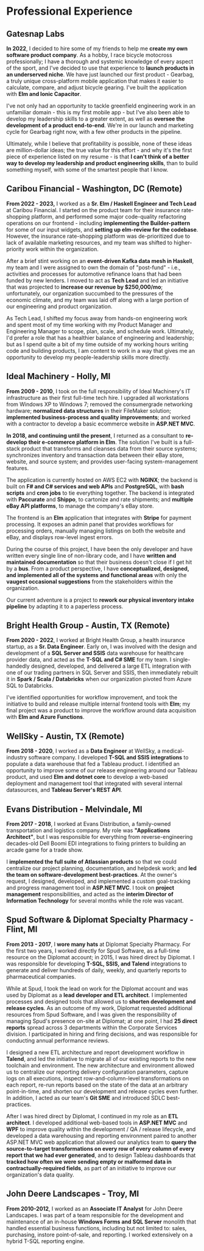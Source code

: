 # Professional Experience

## Gatesnap Labs

**In 2022**, I decided to hire some of my friends to help me **create my own software product company**. As a hobby, I race bicycle motocross professionally; I have a thorough and systemic knowledge of every aspect of the sport, and I've decided to use that experience to **launch products in an underserved niche**. We have just launched our first product - Gearbag, a truly unique cross-platform mobile application that makes it easier to calculate, compare, and adjust bicycle gearing. I've built the application with **Elm and Ionic Capacitor**.

I've not only had an opportunity to tackle greenfield engineering work in an unfamiliar domain - this is my first mobile app - but I've also been able to develop my leadership skills to a greater extent, as well as **oversee the development of a product end-to-end**. We're in our launch and marketing cycle for Gearbag right now, with a few other products in the pipeline.

Ultimately, while I believe that profitability is possible, none of these ideas are million-dollar ideas; the true value for this effort - and why it's the first piece of experience listed on my resume - is that **I can't think of a better way to develop my leadership and product engineering skills**, than to build something myself, with some of the smartest people that I know.

## Caribou Financial - Washington, DC (Remote)

**From 2022 - 2023,** I worked as a **Sr. Elm / Haskell Engineer and Tech Lead** at Caribou Financial. I started on the product team for their insurance rate-shopping platform, and performed some major code-quality refactoring operations on our frontend - including **implementing the Builder-pattern** for some of our input widgets, and **setting up elm-review for the codebase**. However, the insurance rate-shopping platform was de-prioritized due to lack of available marketing resources, and my team was shifted to higher-priority work within the organization.

After a brief stint working on an **event-driven Kafka data mesh in Haskell**, my team and I were assigned to own the domain of "post-fund" - i.e., activities and processes for automotive refinance loans that had been funded by new lenders. I moved to act as **Tech Lead** and led an initiative that was projected to **increase our revenue by $250,000/mo**; unfortunately, our organization succumbed to the pressures of the economic climate, and my team was laid off along with a large portion of our engineering and product organization.

As Tech Lead, I shifted my focus away from hands-on engineering work and spent most of my time working with my Product Manager and Engineering Manager to scope, plan, scale, and schedule work. Ultimately, I'd prefer a role that has a healthier balance of engineering and leadership; but as I spend quite a bit of my time outside of my working hours writing code and building products, I am content to work in a way that gives me an opportunity to develop my people-leadership skills more directly.

## Ideal Machinery - Holly, MI

**From 2009 - 2010**, I took on the full responsibility of Ideal Machinery's IT infrastructure as their first full-time tech hire. I upgraded all workstations from Windows XP to Windows 7; removed the consumergrade networking hardware; **normalized data structures** in their FileMaker solution; **implemented business-process and quality improvements**; and worked with a contractor to develop a basic ecommerce website in **ASP.NET MVC**.

**In 2018, and continuing until the present**, I returned as a consultant to **re-develop their e-commerce platform in Elm**. The solution I've built is a full-stack product that transforms and cleanses data from their source systems; synchronizes inventory and transaction data between their eBay store, website, and source system; and provides user-facing system-management features.

The application is currently hosted on AWS EC2 with **NGINX**; the backend is built on **F# and C# services and web APIs** and **PostgreSQL**, with **bash scripts** and **cron jobs** to tie everything together. The backend is integrated with **Paccurate** and **Shippo**, to cartonize and rate shipments; and **multiple eBay API platforms**, to manage the company's eBay store. 

The frontend is an **Elm** application that integrates with **Stripe** for payment processing. It exposes an admin panel that provides workflows for processing orders, manually managing listings on both the website and eBay, and displays row-level ingest errors.

During the course of this project, I have been the only developer and have written every single line of non-library code, and I have **written and maintained documentation** so that their business doesn't close if I get hit by a **bus**. From a product perspective, I have **conceptualized, designed, and implemented all of the systems and functional areas** with only the **vaugest occasional suggestions** from the stakeholders within the organization.

Our current adventure is a project to **rework our physical inventory intake pipeline** by adapting it to a paperless process.

## Bright Health Group - Austin, TX (Remote)

**From 2020 - 2022**, I worked at Bright Health Group, a health insurance startup, as a **Sr. Data Engineer**. Early on, I was involved with the design and development of a **SQL Server and SSIS** data warehouse for healthcare provider data, and acted as the **T-SQL and C# SME** for my team. I single-handedly designed, developed, and delivered a large ETL integration with one of our trading partners in SQL Server and SSIS, then immediately rebuilt it in **Spark / Scala / Databricks** when our organization pivoted from Azure SQL to Databricks.

I've identified opportunities for workflow improvement, and took the initiative to build and release multiple internal frontend tools with **Elm**; my final project was a product to improve the workflow around data acquisition with **Elm and Azure Functions**. 

## WellSky - Austin, TX (Remote)

**From 2018 - 2020**, I worked as a **Data Engineer** at WellSky, a medical-industry software company. I developed **T-SQL and SSIS integrations** to populate a data warehouse that fed a Tableau product. I identified an opportunity to improve some of our release engineering around our Tableau product, and used **Elm and dotnet core** to develop a web-based deployment and management tool that integrated with several internal datasources, and **Tableau Server's REST API**.

## Evans Distribution - Melvindale, MI

**From 2017 - 2018**, I worked at Evans Distribution, a family-owned transportation and logistics company. My role was **"Applications Architect"**, but I was responsible for everything from reverse-engineering decades-old Dell Boomi EDI integrations to fixing printers to building an arcade game for a trade show.

I **implemented the full suite of Atlassian products** so that we could centralize our project planning, documentation, and helpdesk work; and **led the team on software-development best-practices**. At the owner's request, I designed, developed, and implemented a custom goal-tracking and progress management tool in **ASP.NET MVC**. I took on **project management** responsibilities, and acted as the **interim Director of Information Technology** for several months while the role was vacant.

## Spud Software & Diplomat Specialty Pharmacy - Flint, MI

**From 2013 - 2017**, I **wore many hats** at Diplomat Specialty Pharmacy. For the first two years, I worked directly for Spud Software, as a full-time resource on the Diplomat account; in 2015, I was hired direct by Diplomat. I was responsible for developing **T-SQL, SSIS, and Talend** integrations to generate and deliver hundreds of daily, weekly, and quarterly reports to pharmaceutical companies.

While at Spud, I took the lead on work for the Diplomat account and was used by Diplomat as a **lead developer and ETL architect**. I implemented processes and designed tools that allowed us to **shorten development and release cycles**. As an outcome of my work, Diplomat requested additional resources from Spud Software, and I was given the responsibility of managing Spud's presence on-site at Diplomat; at one point, I had **25 direct reports** spread across 3 departments within the Corporate Services division. I participated in hiring and firing decisions, and was responsible for conducting annual performance reviews.

I designed a new ETL architecture and report development workflow in **Talend**, and led the initiative to migrate all of our existing reports to the new toolchain and environment. The new architecture and environment allowed us to centralize our reporting delivery configuration parameters, capture logs on all executions, inspect row-and-column-level transformations on each report, re-run reports based on the state of the data at an arbitrary point-in-time, and shorten our development and release cycles even further. In addition, I acted as our team's **Git SME** and introduced SDLC best-practices.

After I was hired direct by Diplomat, I continued in my role as an **ETL architect**. I developed additional web-based tools in **ASP.NET MVC** and **WPF** to improve quality within the development / QA / release lifecycle, and developed a data warehousing and reporting environment paired to another ASP.NET MVC web application that allowed our analytics team to **query the source-to-target transformations on every row of every column of every report that we had ever generated**, and to design Tableau dashboards that **tracked how often we were sending empty or malformed data in contractually-required fields**, as part of an initiative to improve our organization's data quality.

## John Deere Landscapes - Troy, MI

**From 2010-2012**, I worked as an **Associate IT Analyst** for John Deere Landscapes. I was part of a team responsible for the development and maintenance of an in-house **Windows Forms and SQL Server** monolith that handled essential business functions, including but not limited to: sales, purchasing, instore point-of-sale, and reporting. I worked extensively on a hybrid T-SQL reporting engine.
